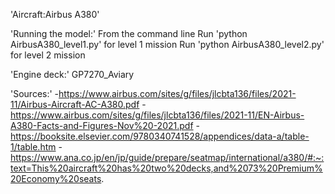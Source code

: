 'Aircraft:Airbus A380'

'Running the model:'
From the command line 
Run 'python AirbusA380_level1.py' for level 1 mission
Run 'python AirbusA380_level2.py' for level 2 mission

'Engine deck:' GP7270_Aviary

'Sources:'
-https://www.airbus.com/sites/g/files/jlcbta136/files/2021-11/Airbus-Aircraft-AC-A380.pdf
-https://www.airbus.com/sites/g/files/jlcbta136/files/2021-11/EN-Airbus-A380-Facts-and-Figures-Nov%20-2021.pdf
-https://booksite.elsevier.com/9780340741528/appendices/data-a/table-1/table.htm
-https://www.ana.co.jp/en/jp/guide/prepare/seatmap/international/a380/#:~:text=This%20aircraft%20has%20two%20decks,and%2073%20Premium%20Economy%20seats.
